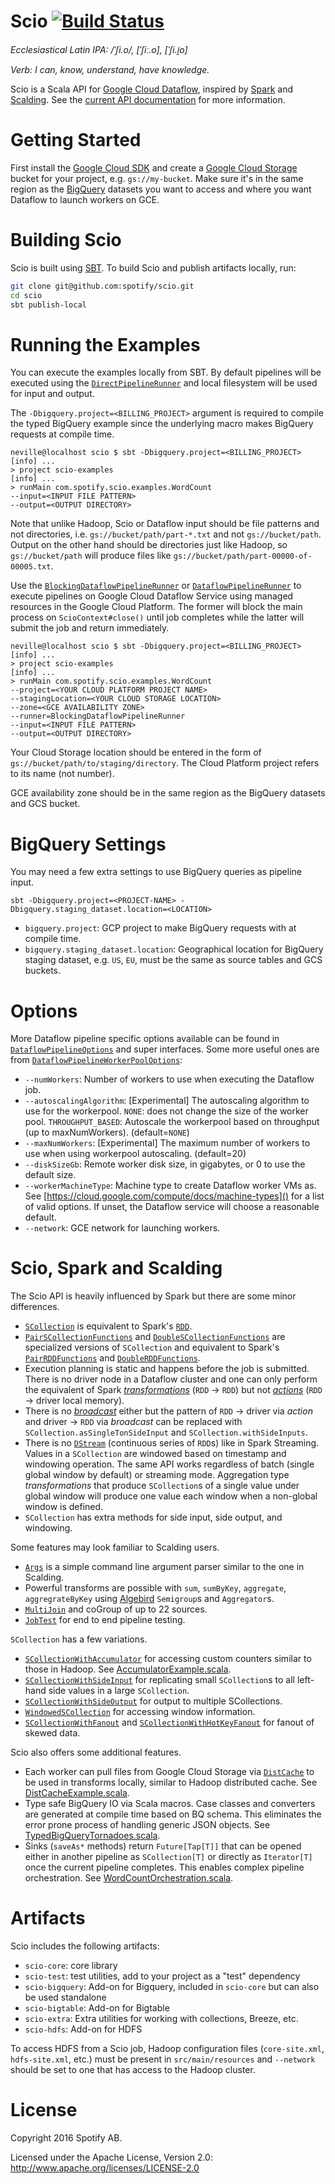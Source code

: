 Scio [![Build Status](https://travis-ci.org/spotify/scio.svg?branch=master)](https://travis-ci.org/spotify/scio)
====

_Ecclesiastical Latin IPA: /ˈʃi.o/, [ˈʃiː.o], [ˈʃi.i̯o]_

_Verb: I can, know, understand, have knowledge._

Scio is a Scala API for [Google Cloud Dataflow](https://github.com/GoogleCloudPlatform/DataflowJavaSDK), inspired by [Spark](http://spark.apache.org/) and [Scalding](https://github.com/twitter/scalding). See the [current API documentation](http://spotify.github.io/scio/) for more information.

# Getting Started

First install the [Google Cloud SDK](https://cloud.google.com/sdk/) and create a [Google Cloud Storage](https://cloud.google.com/storage/) bucket for your project, e.g. `gs://my-bucket`. Make sure it's in the same region as the [BigQuery](https://cloud.google.com/bigquery/) datasets you want to access and where you want Dataflow to launch workers on GCE.

# Building Scio

Scio is built using [SBT](http://www.scala-sbt.org/). To build Scio and publish artifacts locally, run:

```bash
git clone git@github.com:spotify/scio.git
cd scio
sbt publish-local
```

# Running the Examples

You can execute the examples locally from SBT. By default pipelines will be executed using the [`DirectPipelineRunner`](https://cloud.google.com/dataflow/java-sdk/JavaDoc/com/google/cloud/dataflow/sdk/runners/DirectPipelineRunner) and local filesystem will be used for input and output.

The `-Dbigquery.project=<BILLING_PROJECT>` argument is required to compile the typed BigQuery example since the underlying macro makes BigQuery requests at compile time.

```
neville@localhost scio $ sbt -Dbigquery.project=<BILLING_PROJECT>
[info] ...
> project scio-examples
[info] ...
> runMain com.spotify.scio.examples.WordCount
--input=<INPUT FILE PATTERN>
--output=<OUTPUT DIRECTORY>
```

Note that unlike Hadoop, Scio or Dataflow input should be file patterns and not directories, i.e. `gs://bucket/path/part-*.txt` and not `gs://bucket/path`. Output on the other hand should be directories just like Hadoop, so `gs://bucket/path` will produce files like `gs://bucket/path/part-00000-of-00005.txt`.

Use the [`BlockingDataflowPipelineRunner`](https://cloud.google.com/dataflow/java-sdk/JavaDoc/com/google/cloud/dataflow/sdk/runners/BlockingDataflowPipelineRunner) or [`DataflowPipelineRunner`](https://cloud.google.com/dataflow/java-sdk/JavaDoc/com/google/cloud/dataflow/sdk/runners/DataflowPipelineRunner) to execute pipelines on Google Cloud Dataflow Service using managed resources in the Google Cloud Platform. The former will block the main process on `ScioContext#close()` until job completes while the latter will submit the job and return immediately.

```
neville@localhost scio $ sbt -Dbigquery.project=<BILLING_PROJECT>
[info] ...
> project scio-examples
[info] ...
> runMain com.spotify.scio.examples.WordCount
--project=<YOUR CLOUD PLATFORM PROJECT NAME>
--stagingLocation=<YOUR CLOUD STORAGE LOCATION>
--zone=<GCE AVAILABILITY ZONE>
--runner=BlockingDataflowPipelineRunner
--input=<INPUT FILE PATTERN>
--output=<OUTPUT DIRECTORY>
```

Your Cloud Storage location should be entered in the form of `gs://bucket/path/to/staging/directory`. The Cloud Platform project refers to its name (not number).

GCE availability zone should be in the same region as the BigQuery datasets and GCS bucket.

# BigQuery Settings

You may need a few extra settings to use BigQuery queries as pipeline input.

```
sbt -Dbigquery.project=<PROJECT-NAME> -Dbigquery.staging_dataset.location=<LOCATION>
```

- `bigquery.project`: GCP project to make BigQuery requests with at compile time.
- `bigquery.staging_dataset.location`: Geographical location for BigQuery staging dataset, e.g. `US`, `EU`, must be the same as source tables and GCS buckets.

# Options

More Dataflow pipeline specific options available can be found in [`DataflowPipelineOptions`](https://cloud.google.com/dataflow/java-sdk/JavaDoc/com/google/cloud/dataflow/sdk/options/DataflowPipelineOptions) and super interfaces. Some more useful ones are from [`DataflowPipelineWorkerPoolOptions`](https://cloud.google.com/dataflow/java-sdk/JavaDoc/com/google/cloud/dataflow/sdk/options/DataflowPipelineWorkerPoolOptions):

- `--numWorkers`: Number of workers to use when executing the Dataflow job.
- `--autoscalingAlgorithm`: [Experimental] The autoscaling algorithm to use for the workerpool. `NONE`: does not change the size of the worker pool. `THROUGHPUT_BASED`: Autoscale the workerpool based on throughput (up to maxNumWorkers). (default=`NONE`)
- `--maxNumWorkers`: [Experimental] The maximum number of workers to use when using workerpool autoscaling. (default=20)
- `--diskSizeGb`: Remote worker disk size, in gigabytes, or 0 to use the default size.
- `--workerMachineType`: Machine type to create Dataflow worker VMs as. See [https://cloud.google.com/compute/docs/machine-types]() for a list of valid options. If unset, the Dataflow service will choose a reasonable default.
- `--network`: GCE network for launching workers.

# Scio, Spark and Scalding

The Scio API is heavily influenced by Spark but there are some minor differences.

- [`SCollection`](http://spotify.github.io/scio/#com.spotify.scio.values.SCollection) is equivalent to Spark's [`RDD`](https://spark.apache.org/docs/latest/api/scala/index.html#org.apache.spark.rdd.RDD).
- [`PairSCollectionFunctions`](http://spotify.github.io/scio/#com.spotify.scio.values.PairSCollectionFunctions) and [`DoubleSCollectionFunctions`](http://spotify.github.io/scio/#com.spotify.scio.values.DoubleSCollectionFunctions) are specialized versions of `SCollection` and equivalent to Spark's [`PairRDDFunctions`](https://spark.apache.org/docs/latest/api/scala/index.html#org.apache.spark.rdd.PairRDDFunctions) and [`DoubleRDDFunctions`](https://spark.apache.org/docs/latest/api/scala/index.html#org.apache.spark.rdd.DoubleRDDFunctions).
- Execution planning is static and happens before the job is submitted. There is no driver node in a Dataflow cluster and one can only perform the equivalent of Spark [_transformations_](http://spark.apache.org/docs/latest/programming-guide.html#transformations) (`RDD` &rarr; `RDD`) but not [_actions_](http://spark.apache.org/docs/latest/programming-guide.html#actions) (`RDD` &rarr; driver local memory).
- There is no [_broadcast_](http://spark.apache.org/docs/latest/programming-guide.html#broadcast-variables) either but the pattern of `RDD` &rarr; driver via _action_ and driver &rarr; `RDD` via _broadcast_ can be replaced with `SCollection.asSingleTonSideInput` and `SCollection.withSideInputs`.
- There is no [`DStream`](https://spark.apache.org/docs/latest/streaming-programming-guide.html#discretized-streams-dstreams) (continuous series of `RDD`s) like in Spark Streaming. Values in a `SCollection` are windowed based on timestamp and windowing operation. The same API works regardless of batch (single global window by default) or streaming mode. Aggregation type _transformations_ that produce `SCollection`s of a single value under global window will produce one value each window when a non-global window is defined.
- `SCollection` has extra methods for side input, side output, and windowing.

Some features may look familiar to Scalding users.

- [`Args`](http://spotify.github.io/scio/#com.spotify.scio.Args) is a simple command line argument parser similar to the one in Scalding.
- Powerful transforms are possible with `sum`, `sumByKey`, `aggregate`, `aggregrateByKey` using [Algebird](https://github.com/twitter/algebird) `Semigroup`s and `Aggregator`s.
- [`MultiJoin`](http://spotify.github.io/scio/#com.spotify.scio.util.MultiJoin$) and coGroup of up to 22 sources.
- [`JobTest`](http://spotify.github.io/scio/#com.spotify.scio.testing.JobTest$) for end to end pipeline testing.

`SCollection` has a few variations.

- [`SCollectionWithAccumulator`](http://spotify.github.io/scio/#com.spotify.scio.values.SCollectionWithAccumulator) for accessing custom counters similar to those in Hadoop. See [AccumulatorExample.scala](https://github.com/spotify/scio/blob/master/scio-examples/src/main/scala/com/spotify/scio/examples/extra/AccumulatorExample.scala).
- [`SCollectionWithSideInput`](http://spotify.github.io/scio/#com.spotify.scio.values.SCollectionWithSideInput) for replicating small `SCollection`s to all left-hand side values in a large `SCollection`.
- [`SCollectionWithSideOutput`](http://spotify.github.io/scio/#com.spotify.scio.values.SCollectionWithSideOutput) for output to multiple SCollections.
- [`WindowedSCollection`](http://spotify.github.io/scio/#com.spotify.scio.values.WindowedSCollection) for accessing window information.
- [`SCollectionWithFanout`](http://spotify.github.io/scio/#com.spotify.scio.values.SCollectionWithFanout) and [`SCollectionWithHotKeyFanout`](http://spotify.github.io/scio/#com.spotify.scio.values.SCollectionWithHotKeyFanout) for fanout of skewed data.

Scio also offers some additional features.

- Each worker can pull files from Google Cloud Storage via [`DistCache`](http://spotify.github.io/scio/#com.spotify.scio.values.DistCache) to be used in transforms locally, similar to Hadoop distributed cache. See [DistCacheExample.scala](https://github.com/spotify/scio/blob/master/scio-examples/src/main/scala/com/spotify/scio/examples/extra/DistCacheExample.scala).
- Type safe BigQuery IO via Scala macros. Case classes and converters are generated at compile time based on BQ schema. This eliminates the error prone process of handling generic JSON objects. See [TypedBigQueryTornadoes.scala](https://github.com/spotify/scio/blob/master/scio-examples/src/main/scala/com/spotify/scio/examples/extra/TypedBigQueryTornadoes.scala).
- Sinks (`saveAs*` methods) return `Future[Tap[T]]` that can be opened either in another pipeline as `SCollection[T]` or directly as `Iterator[T]` once the current pipeline completes. This enables complex pipeline orchestration. See [WordCountOrchestration.scala](https://github.com/spotify/scio/blob/master/scio-examples/src/main/scala/com/spotify/scio/examples/extra/WordCountOrchestration.scala).

# Artifacts

Scio includes the following artifacts:

- `scio-core`: core library
- `scio-test`: test utilities, add to your project as a "test" dependency
- `scio-bigquery`: Add-on for Bigquery, included in `scio-core` but can also be used standalone
- `scio-bigtable`: Add-on for Bigtable
- `scio-extra`: Extra utilities for working with collections, Breeze, etc.
- `scio-hdfs`: Add-on for HDFS

To access HDFS from a Scio job, Hadoop configuration files (`core-site.xml`, `hdfs-site.xml`, etc.) must be present in `src/main/resources` and `--network` should be set to one that has access to the Hadoop cluster.

# License

Copyright 2016 Spotify AB.

Licensed under the Apache License, Version 2.0: http://www.apache.org/licenses/LICENSE-2.0
